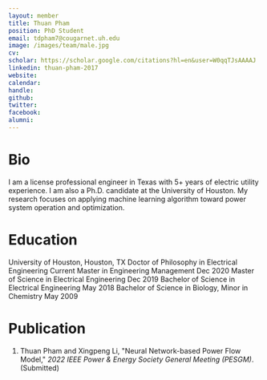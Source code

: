 ```yaml
---
layout: member
title: Thuan Pham
position: PhD Student
email: tdpham7@cougarnet.uh.edu
image: /images/team/male.jpg
cv: 
scholar: https://scholar.google.com/citations?hl=en&user=W0qqTJsAAAAJ
linkedin: thuan-pham-2017
website: 
calendar: 
handle: 
github: 
twitter: 
facebook: 
alumni: 
---
```

# Bio

I am a license professional engineer in Texas with 5+ years of electric utility experience. I am also a Ph.D. candidate at the University of Houston. My research focuses on applying machine learning algorithm toward power system operation and optimization.

# Education
University of Houston, Houston, TX
    Doctor of Philosophy in Electrical Engineering                      Current
    Master in Engineering Management                                    Dec 2020
    Master of Science in Electrical Engineering                         Dec 2019
    Bachelor of Science in Electrical Engineering                       May 2018
    Bachelor of Science in Biology, Minor in Chemistry                  May 2009

# Publication
1. Thuan Pham and Xingpeng Li, "Neural Network-based Power Flow Model," *2022 IEEE Power & Energy Society General Meeting (PESGM)*. (Submitted)




 

